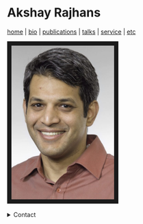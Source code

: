 # Akshay Rajhans
[home](index.html) \| [bio](bio.html) \| [publications](publications.html) \| [talks](talks.html) \| [service](service.html) \| [etc](etc.html)

<a><img src="files/pictures/AkshayPortrait.jpg" 
alt="Akshay Rajhans" width="240" border="10" /></a>

<details> 
<summary> Contact </summary>
  Akshay Rajhans, Ph.D. <br/>
  Lead Research Scientist and Head of the Advanced Research & Technology Office<br/>
  MathWorks <br/>
  arajhans (at) alumni (dot) cmu (dot) edu <br/>

  [LinkedIn](https://www.linkedin.com/in/rajhans) \| [Google Scholar](https://scholar.google.com/citations?user=522zploAAAAJ&hl=en&oi=ao) \| [IEEE Author Profile](https://ieeexplore.ieee.org/author/38232718800) \| [ACM Author Profile](https://dl.acm.org/profile/81421602783)
</details>

<!--
## Contact
Akshay Rajhans, Ph.D. <br/>
Lead Research Scientist and Head of the Advanced Research & Technology Office<br/>
MathWorks <br/>
**Email**: arajhans (at) alumni (dot) cmu (dot) edu <br/>

[LinkedIn](https://www.linkedin.com/in/rajhans) \| [Google Scholar](https://scholar.google.com/citations?user=522zploAAAAJ&hl=en&oi=ao) \| [IEEE Author Profile](https://ieeexplore.ieee.org/author/38232718800) \| [ACM Author Profile](https://dl.acm.org/profile/81421602783)
-->
